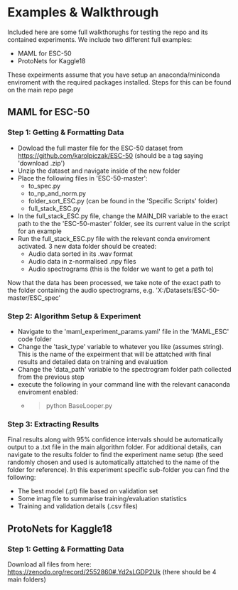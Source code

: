 # Examples & Walkthrough
Included here are some full walkthorughs for testing the repo and its contained experiments. We include two different full examples:
  - MAML for ESC-50
  - ProtoNets for Kaggle18

These expeirments assume that you have setup an anaconda/miniconda enviroment with the required packages installed. Steps for this can be found on the main repo page

## MAML for ESC-50
### Step 1: Getting & Formatting Data
  - Dowload the full master file for the ESC-50 dataset from https://github.com/karolpiczak/ESC-50 (should be a tag saying 'download .zip')
  - Unzip the dataset and navigate inside of the new folder
  - Place the following files in 'ESC-50-master':
    - to_spec.py
    - to_np_and_norm.py
    - folder_sort_ESC.py (can be found in the 'Specific Scripts' folder)
    - full_stack_ESC.py
  - In the full_stack_ESC.py file, change the MAIN_DIR variable to the exact path to the the 'ESC-50-master' folder, see its current value in the script for an example 
  - Run the full_stack_ESC.py file with the relevant conda enviroment activated. 3 new data folder should be created:
    -  Audio data sorted in its .wav format
    -  Audio data in z-normalised .npy files 
    -  Audio spectrograms (this is the folder we want to get a path to)

Now that the data has been processed, we take note of the exact path to the folder containing the audio spectrograms, e.g. 'X:/Datasets/ESC-50-master/ESC_spec'

### Step 2: Algorithm Setup & Experiment
  - Navigate to the 'maml_experiment_params.yaml' file in the 'MAML_ESC' code folder
  - Change the 'task_type' variable to whatever you like (assumes string). This is the name of the expeirment that will be attatched with final results and detailed data on training and evaluation
  - Change the 'data_path' variable to the spectrogram folder path collected from the previous step
  - execute the following in your command line with the relevant canaconda enviroment enabled:
    - > python BaseLooper.py

### Step 3: Extracting Results
Final results along with 95% confidence intervals should be automatically output to a .txt file in the main algorithm folder. For additional details, can navigate to the results folder to find the experiment name setup (the seed randomly chosen and used is automatically attatched to the name of the folder for reference). In this experiment specific sub-folder you can find the following:
  - The best model (.pt) file based on validation set
  - Some imag file to summarise training/evaluation statistics
  - Training and validation details (.csv files)

## ProtoNets for Kaggle18
### Step 1: Getting & Formatting Data
Download all files from here: https://zenodo.org/record/2552860#.Yd2sLGDP2Uk (there should be 4 main folders)
